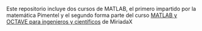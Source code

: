 Este repositorio incluye dos cursos de MATLAB, el primero impartido por la matemática Pimentel y el segundo forma parte del curso [MATLAB y OCTAVE para ingenieros y científicos](https://miriadax.net/web/matlab-y-octave-para-ingenieros-y-cientificos-2-edicion-) de MiriadaX
